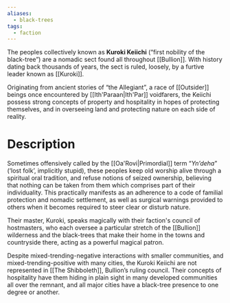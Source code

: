 ```yaml
---
aliases:
  - black-trees
tags:
  - faction
---
```

The peoples collectively known as **Kuroki Keiichi** (“first nobility of the black-tree”) are a nomadic sect found all throughout [[Bullion]]. With history dating back thousands of years, the sect is ruled, loosely, by a furtive leader known as [[Kuroki]].

Originating from ancient stories of “the Allegiant”, a race of [[Outsider]] beings once encountered by [[Ith'Paraan|Ith'Par]] voidfarers, the Keiichi possess strong concepts of property and hospitality in hopes of protecting themselves, and in overseeing land and protecting nature on each side of reality. 

# Description
Sometimes offensively called by the [[Oa'Rovi|Primordial]] term “*Yn’deha*” (‘lost folk’, implicitly stupid), these peoples keep old worship alive through a spiritual oral tradition, and refuse notions of seized ownership, believing that nothing can be taken from them which comprises part of their individuality. This practically manifests as an adherence to a code of familial protection and nomadic settlement, as well as surgical warnings provided to others when it becomes required to steer clear or disturb nature.

Their master, Kuroki, speaks magically with their faction's council of hostmasters, who each oversee a particular stretch of the [[Bullion]] wilderness and the black-trees that make their home in the towns and countryside there, acting as a powerful magical patron. 

Despite mixed-trending-negative interactions with smaller communities, and mixed-trending-positive with many cities, the Kuroki Keiichi are not represented in [[The Shibboleth]], Bullion’s ruling council. Their concepts of hospitality have them hiding in plain sight in many developed communities all over the remnant, and all major cities have a black-tree presence to one degree or another.
